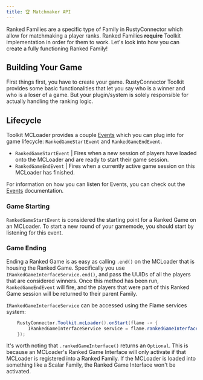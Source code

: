 ```yaml
---
title: 🏆 Matchmaker API
---
```


Ranked Families are a specific type of Family in RustyConnector which allow for matchmaking a player ranks.
Ranked Families __require__ Toolkit implementation in order for them to work.
Let's look into how you can create a fully functioning Ranked Family!

## Building Your Game
First things first, you have to create your game.
RustyConnector Toolkit provides some basic functionalities that let you say who is a winner and who is a loser of a game.
But your plugin/system is solely responsible for actually handling the ranking logic.

## Lifecycle
Toolkit MCLoader provides a couple [Events](events.md) which you can plug into for game lifecycle: `RankedGameStartEvent` and `RankedGameEndEvent`.
- `RankedGameStartEvent` | Fires when a new session of players have loaded onto the MCLoader and are ready to start their game session.
- `RankedGameEndEvent` | Fires when a currently active game session on this MCLoader has finished.

For information on how you can listen for Events, you can check out the [Events](events.md) documentation.

### Game Starting
`RankedGameStartEvent` is considered the starting point for a Ranked Game on an MCLoader.
To start a new round of your gamemode, you should start by listening for this event.

### Game Ending
Ending a Ranked Game is as easy as calling `.end()` on the MCLoader that is housing the Ranked Game.
Specifically you use `IRankedGameInterfaceService.end()`, and pass the UUIDs of all the players that are considered winners.
Once this method has been run, `RankedGameEndEvent` will fire, and the players that were part of this Ranked Game session will be returned
to their parent Family.

`IRankedGameInterfaceService` can be accessed using the Flame services system:
```java title="MCLoaderPlugin"
    RustyConnector.Toolkit.mcLoader().onStart(flame -> {
        IRankedGameInterfaceService service = flame.rankedGameInterface().orElseThrow();
    });
```

It's worth noting that `.rankedGameInterface()` returns an `Optional`. This is because an MCLoader's Ranked Game Interface will only activate if that MCLoader is registered into a Ranked Family. If the MCLoader is loaded into something like a Scalar Family, the Ranked Game Interface won't be activated.